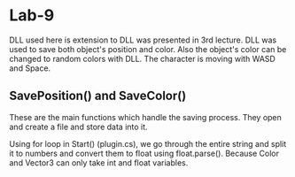 # Lab-9

DLL used here is extension to DLL was presented in 3rd lecture. DLL was used to save both object's position and color. Also the object's color can be changed to random colors with DLL.
The character is moving with WASD and Space.

## SavePosition() and SaveColor()
These are the main functions which handle the saving process. They open and create a file and store data into it.

Using for loop in Start() (plugin.cs), we go through the entire string and split it to numbers and convert them to float using float.parse(). Because Color and Vector3 can only take int and float variables.